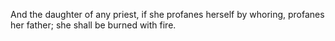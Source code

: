 And the daughter of any priest, if she profanes herself by whoring, profanes her father; she shall be burned with fire.
